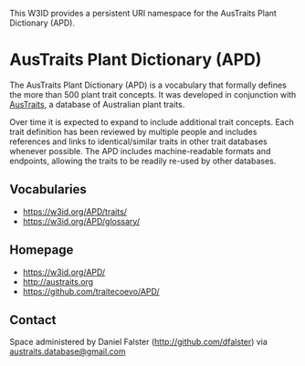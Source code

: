 This W3ID provides a persistent URI namespace for the AusTraits Plant Dictionary (APD).

# AusTraits Plant Dictionary (APD)

The AusTraits Plant Dictionary (APD) is a vocabulary that formally defines the more than 500 plant trait concepts. It was developed in conjunction with [AusTraits](https://austraits.org), a database of Australian plant traits. 

Over time it is expected to expand to include additional trait concepts. Each trait definition has been reviewed by multiple people and includes references and links to identical/similar traits in other trait databases whenever possible. The APD includes machine-readable formats and endpoints, allowing the traits to be readily re-used by other databases.

## Vocabularies

* https://w3id.org/APD/traits/
* https://w3id.org/APD/glossary/

## Homepage

* https://w3id.org/APD/
* http://austraits.org
* https://github.com/traitecoevo/APD/

## Contact

Space administered by Daniel Falster (http://github.com/dfalster) via <austraits.database@gmail.com>

